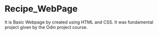 # Recipe_WebPage
It is Basic Webpage by created using HTML and CSS. It was fundamental project given by the Odin project course.
